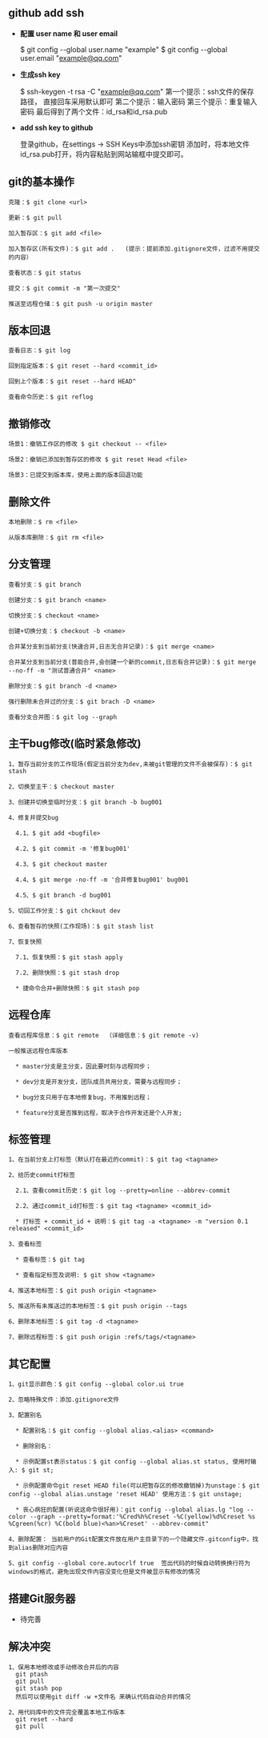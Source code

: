 ## github add ssh
  
* __配置 user name 和 user email__

  $ git config --global user.name "example"
  $ git config --global user.email "example@qq.com"

* __生成ssh key__

  $ ssh-keygen -t rsa -C "example@qq.com"
  第一个提示：ssh文件的保存路径， 直接回车采用默认即可
  第二个提示：输入密码
  第三个提示：重复输入密码
  最后得到了两个文件：id_rsa和id_rsa.pub
  
* __add ssh key to github__

  登录github，在settings -> SSH Keys中添加ssh密钥
  添加时，将本地文件id_rsa.pub打开，将内容粘贴到网站输框中提交即可。
  
  
## git的基本操作
    
    克隆：$ git clone <url>
  
    更新：$ git pull

    加入暂存区：$ git add <file>
  
    加入暂存区(所有文件)：$ git add .   (提示：提前添加.gitignore文件，过滤不用提交的内容）
  
    查看状态：$ git status
  
    提交：$ git commit -m "第一次提交"
  
    推送至远程仓储：$ git push -u origin master

## 版本回退

    查看日志：$ git log

    回到指定版本：$ git reset --hard <commit_id>

    回到上个版本：$ git reset --hard HEAD^

    查看命令历史：$ git reflog

## 撤销修改

    场景1：撤销工作区的修改 $ git checkout -- <file>

    场景2：撤销已添加到暂存区的修改 $ git reset Head <file>

    场景3：已提交到版本库，使用上面的版本回退功能

## 删除文件

    本地删除：$ rm <file>

    从版本库删除：$ git rm <file>

## 分支管理

    查看分支：$ git branch

    创建分支：$ git branch <name>

    切换分支：$ checkout <name>

    创建+切换分支：$ checkout -b <name>

    合并某分支到当前分支(快速合并,日志无合并记录)：$ git merge <name>

    合并某分支到当前分支(普能合并,会创建一个新的commit,日志有合并记录)：$ git merge --no-ff -m "测试普通合并" <name>

    删除分支：$ git branch -d <name>

    强行删除未合并过的分支：$ git brach -D <name>

    查看分支合并图：$ git log --graph

## 主干bug修改(临时紧急修改)
  
    1、暂存当前分支的工作现场(假定当前分支为dev,未被git管理的文件不会被保存)：$ git stash

    2、切换至主干：$ checkout master

    3、创建并切换至临时分支：$ git branch -b bug001

    4、修复并提交bug

      4.1、$ git add <bugfile>

      4.2、$ git commit -m '修复bug001'

      4.3、$ git checkout master

      4.4、$ git merge -no-ff -m '合并修复bug001' bug001

      4.5、$ git branch -d bug001

    5、切回工作分支：$ git chckout dev

    6、查看暂存的快照(工作现场)：$ git stash list

    7、恢复快照

      7.1、恢复快照：$ git stash apply

      7.2、删除快照：$ git stash drop

      * 捷命令合并+删除快照：$ git stash pop

## 远程仓库
  
    查看远程库信息：$ git remote  （详细信息：$ git remote -v)

    一般推送远程仓库版本

      * master分支是主分支，因此要时刻与远程同步；

      * dev分支是开发分支，团队成员共用分支，需要与远程同步；

      * bug分支只用于在本地修复bug，不用推到远程；

      * feature分支是否推到远程，取决于合作开发还是个人开发;

## 标签管理

    1、在当前分支上打标签（默认打在最近的commit)：$ git tag <tagname>

    2、给历史commit打标签

      2.1、查看commit历史：$ git log --pretty=online --abbrev-commit

      2.2、通过commit_id打标签：$ git tag <tagname> <commit_id>

      * 打标签 + commit_id + 说明：$ git tag -a <tagname> -m "version 0.1 released" <commit_id>

    3、查看标签

      * 查看标签：$ git tag

      * 查看指定标签及说明: $ git show <tagname>

    4、推送本地标签：$ git push origin <tagname>

    5、推送所有未推送过的本地标签：$ git push origin --tags

    6、删除本地标签：$ git tag -d <tagname>

    7、删除远程标签：$ git push origin :refs/tags/<tagname>


## 其它配置

    1、git显示颜色：$ git config --global color.ui true

    2、忽略特殊文件：添加.gitignore文件

    3、配置别名

      * 配置别名：$ git config --global alias.<alias> <command>

      * 删除别名：

      * 示例配置st表示status：$ git config --global alias.st status, 使用时输入: $ git st;

      * 示例配置命令git reset HEAD file(可以把暂存区的修改撤销掉)为unstage：$ git config --global alias.unstage 'reset HEAD' 使用方法：$ git unstage;

      * 丧心病狂的配置(听说这命令很好用)：git config --global alias.lg "log --color --graph --pretty=format:'%Cred%h%Creset -%C(yellow)%d%Creset %s %Cgreen(%cr) %C(bold blue)<%an>%Creset' --abbrev-commit"

    4、删除配置： 当前用户的Git配置文件放在用户主目录下的一个隐藏文件.gitconfig中，找到alias删除对应内容
    
    5、git config --global core.autocrlf true  签出代码的时候自动转换换行符为windows的格式，避免出现文件内容没变化但是文件被显示有修改的情况

## 搭建Git服务器

  * 待完善

## 解决冲突

    1、保用本地修改或手动修改合并后的内容
      git ptash
      git pull
      git stash pop
      然后可以使用git diff -w +文件名 来确认代码自动合并的情况
    
    2、用代码库中的文件完全覆盖本地工作版本
      git reset --hard
      git pull
